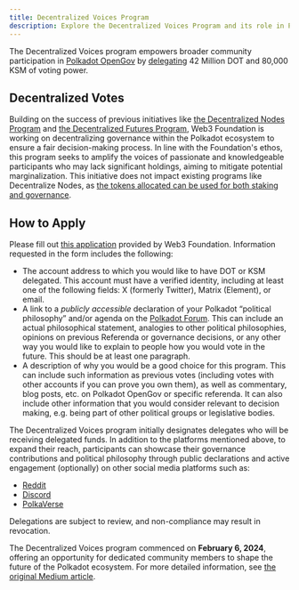 ```yaml
---
title: Decentralized Voices Program
description: Explore the Decentralized Voices Program and its role in Polkadot OpenGov governance.
---
```


The Decentralized Voices program empowers broader community participation in
[Polkadot OpenGov](../learn/learn-polkadot-opengov.md) by
[delegating](../learn/learn-polkadot-opengov.md#multirole-delegation) 42 Million DOT and 80,000 KSM
of voting power.

## Decentralized Votes

Building on the success of previous initiatives like
[the Decentralized Nodes Program](https://nodes.web3.foundation/) and
[the Decentralized Futures Program](decentralized-futures.md), Web3 Foundation is working on
decentralizing governance within the Polkadot ecosystem to ensure a fair decision-making process. In
line with the Foundation's ethos, this program seeks to amplify the voices of passionate and
knowledgeable participants who may lack significant holdings, aiming to mitigate potential
marginalization. This initiative does not impact existing programs like Decentralize Nodes, as
[the tokens allocated can be used for both staking and governance](../learn/learn-polkadot-opengov.md#voluntary-locking-conviction-voting).

## How to Apply

Please fill out
[this application](https://docs.google.com/forms/d/e/1FAIpQLSeIFOhMfoqRoeYqr1c_-UeB2a6u0YEsi9CaNEEeUAXtN0oE3w/viewform)
provided by Web3 Foundation. Information requested in the form includes the following:

- The account address to which you would like to have DOT or KSM delegated. This account must have a
  verified identity, including at least one of the following fields: X (formerly Twitter), Matrix
  (Element), or email.
- A link to a _publicly accessible_ declaration of your Polkadot “political philosophy” and/or
  agenda on the [Polkadot Forum](https://forum.polkadot.network/). This can include an actual
  philosophical statement, analogies to other political philosophies, opinions on previous Referenda
  or governance decisions, or any other way you would like to explain to people how you would vote
  in the future. This should be at least one paragraph.
- A description of why you would be a good choice for this program. This can include such
  information as previous votes (including votes with other accounts if you can prove you own them),
  as well as commentary, blog posts, etc. on Polkadot OpenGov or specific referenda. It can also
  include other information that you would consider relevant to decision making, e.g. being part of
  other political groups or legislative bodies.

The Decentralized Voices program initially designates delegates who will be receiving delegated
funds. In addition to the platforms mentioned above, to expand their reach, participants can
showcase their governance contributions and political philosophy through public declarations and
active engagement (optionally) on other social media platforms such as:

- [Reddit](https://www.reddit.com/r/Polkadot/)
- [Discord](https://polkadot-discord.w3f.tools/)
- [PolkaVerse](https://polkaverse.com/)

Delegations are subject to review, and non-compliance may result in revocation.

The Decentralized Voices program commenced on **February 6, 2024**, offering an opportunity for
dedicated community members to shape the future of the Polkadot ecosystem. For more detailed
information, see
[the original Medium article](https://medium.com/web3foundation/decentralized-voices-program-93623c27ae43).
